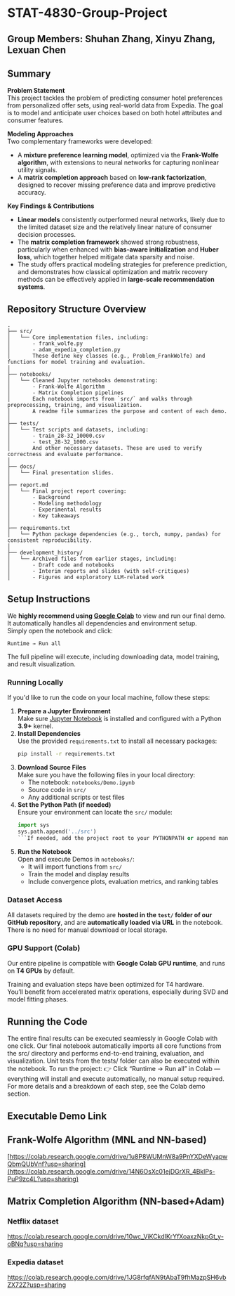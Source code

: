 # STAT-4830-Group-Project
## Group Members: Shuhan Zhang, Xinyu Zhang, Lexuan Chen

## Summary

**Problem Statement**  
This project tackles the problem of predicting consumer hotel preferences from personalized offer sets, using real-world data from Expedia. The goal is to model and anticipate user choices based on both hotel attributes and consumer features.

**Modeling Approaches**  
Two complementary frameworks were developed:
- A **mixture preference learning model**, optimized via the **Frank-Wolfe algorithm**, with extensions to neural networks for capturing nonlinear utility signals.
- A **matrix completion approach** based on **low-rank factorization**, designed to recover missing preference data and improve predictive accuracy.

**Key Findings & Contributions**
- **Linear models** consistently outperformed neural networks, likely due to the limited dataset size and the relatively linear nature of consumer decision processes.
- The **matrix completion framework** showed strong robustness, particularly when enhanced with **bias-aware initialization** and **Huber loss**, which together helped mitigate data sparsity and noise.
- The study offers practical modeling strategies for preference prediction, and demonstrates how classical optimization and matrix recovery methods can be effectively applied in **large-scale recommendation systems**.



## Repository Structure Overview

```
.
├── src/
│   └── Core implementation files, including:
│       - frank_wolfe.py
│       - adam_expedia_completion.py
│       These define key classes (e.g., Problem_FrankWolfe) and functions for model training and evaluation.
│
├── notebooks/
│   └── Cleaned Jupyter notebooks demonstrating:
│       - Frank-Wolfe Algorithm
│       - Matrix Completion pipelines
│       Each notebook imports from `src/` and walks through preprocessing, training, and visualization.
│       A readme file summarizes the purpose and content of each demo.
│
├── tests/
│   └── Test scripts and datasets, including:
│       - train_28-32_10000.csv
│       - test_28-32_1000.csv
│       And other necessary datasets. These are used to verify correctness and evaluate performance.
│
├── docs/
│   └── Final presentation slides.
│
├── report.md
│   └── Final project report covering:
│       - Background
│       - Modeling methodology
│       - Experimental results
│       - Key takeaways
│
├── requirements.txt
│   └── Python package dependencies (e.g., torch, numpy, pandas) for consistent reproducibility.
│
├── development_history/
│   └── Archived files from earlier stages, including:
│       - Draft code and notebooks
│       - Interim reports and slides (with self-critiques)
│       - Figures and exploratory LLM-related work
```


## Setup Instructions

We **highly recommend using [Google Colab](https://colab.research.google.com/)** to view and run our final demo. It automatically handles all dependencies and environment setup.  
Simply open the notebook and click:

```
Runtime → Run all
```

The full pipeline will execute, including downloading data, model training, and result visualization.

### Running Locally

If you'd like to run the code on your local machine, follow these steps:

1. **Prepare a Jupyter Environment**  
   Make sure [Jupyter Notebook](https://jupyter.org/) is installed and configured with a Python **3.9+** kernel.
2. **Install Dependencies**  
   Use the provided `requirements.txt` to install all necessary packages:
   ```bash
   pip install -r requirements.txt
   ```
3. **Download Source Files**  
   Make sure you have the following files in your local directory:
   - The notebook: `notebooks/Demo.ipynb`
   - Source code in `src/`
   - Any additional scripts or test files
4. **Set the Python Path (if needed)**  
   Ensure your environment can locate the `src/` module:
   ```python
   import sys
   sys.path.append('../src')
   ```If needed, add the project root to your PYTHONPATH or append manually in the notebook.
5. **Run the Notebook**  
   Open and execute Demos in `notebooks/`:
   - It will import functions from `src/`
   - Train the model and display results
   - Include convergence plots, evaluation metrics, and ranking tables

### Dataset Access

All datasets required by the demo are **hosted in the `test/` folder of our GitHub repository**, and are **automatically loaded via URL** in the notebook.  
There is no need for manual download or local storage.

### GPU Support (Colab)

Our entire pipeline is compatible with **Google Colab GPU runtime**, and runs on **T4 GPUs** by default.

Training and evaluation steps have been optimized for T4 hardware.  
You’ll benefit from accelerated matrix operations, especially during SVD and model fitting phases.


## Running the Code
The entire final results can be executed seamlessly in Google Colab with one click.
Our final notebook automatically imports all core functions from the src/ directory and performs end-to-end training, evaluation, and visualization. Unit tests from the tests/ folder can also be executed within the notebook. 
To run the project: 👉 Click “Runtime → Run all” in Colab — everything will install and execute automatically, no manual setup required.
For more details and a breakdown of each step, see the Colab demo section.

## Executable Demo Link

## Frank-Wolfe Algorithm (MNL and NN-based)
[https://colab.research.google.com/drive/1u8P8WUMnW8a9PnYXDeWyapwQbmQUbVnf?usp=sharing](https://colab.research.google.com/drive/14N6OsXc01ejDGrXR_4BklPs-PuP9zc4L?usp=sharing)

## Matrix Completion Algorithm (NN-based+Adam)

### Netflix dataset
https://colab.research.google.com/drive/10wc_ViKCkdIKrYfXoaxzNkpGt_y-oBNq?usp=sharing


### Expedia dataset
https://colab.research.google.com/drive/1JG8rfqfAN9tAbaT9fhMazpSH6vbZX72Z?usp=sharing

